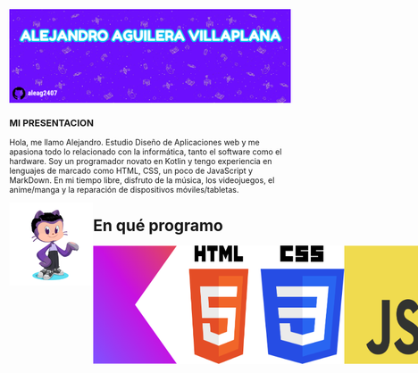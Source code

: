 <img src="https://github.com/aleag2407/aleag2407/blob/main/header.jpg?raw=true" alt="banner">

### MI PRESENTACION

Hola, me llamo Alejandro. Estudio Diseño de Aplicaciones web y me apasiona todo lo relacionado con la informática, tanto el software como el hardware. Soy un programador novato en Kotlin y tengo experiencia en lenguajes de marcado como HTML, CSS, un poco de JavaScript y MarkDown. En mi tiempo libre, disfruto de la música, los videojuegos, el anime/manga y la reparación de dispositivos móviles/tabletas.

<img align="left" width="150" src="https://github.com/aleag2407/aleag2407/blob/main/octocat-1696461654740.png" alt="octocat">

# En qué programo

<div style="display: flex; justify-content: space-between;">
    <img src="https://github.com/aleag2407/aleag2407/blob/main/kotlin.png?raw=true" alt="Kotlin" width="150">
    <img src="https://github.com/aleag2407/aleag2407/blob/main/html.png?raw=true" alt="HTML" width="150">
    <img src="https://github.com/aleag2407/aleag2407/blob/main/css.png?raw=true" alt="CSS" width="150">
    <img src="https://github.com/aleag2407/aleag2407/blob/main/js.png?raw=true" alt="JS" width="150">
</div>
